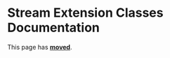 # Stream Extension Classes Documentation

This page has [**moved**](https://lib-docs.delphidabbler.com/Streams/).